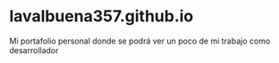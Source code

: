 # lavalbuena357.github.io
Mi portafolio personal donde se podrá ver un poco de mi trabajo como desarrollador
